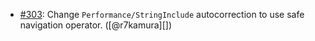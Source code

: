 * [#303](https://github.com/rubocop/rubocop-performance/pull/303): Change `Performance/StringInclude` autocorrection to use safe navigation operator. ([@r7kamura][])
